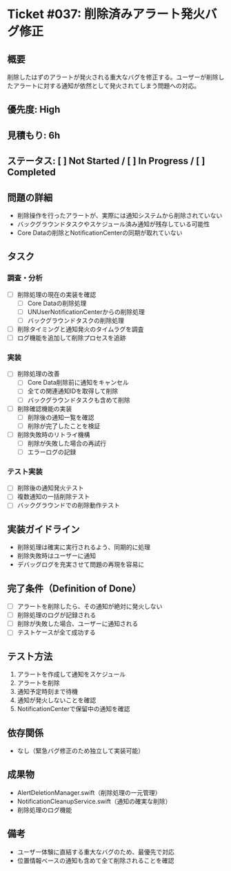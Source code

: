 # Ticket #037: 削除済みアラート発火バグ修正

## 概要
削除したはずのアラートが発火される重大なバグを修正する。ユーザーが削除したアラートに対する通知が依然として発火されてしまう問題への対応。

## 優先度: High
## 見積もり: 6h
## ステータス: [ ] Not Started / [ ] In Progress / [ ] Completed

## 問題の詳細
- 削除操作を行ったアラートが、実際には通知システムから削除されていない
- バックグラウンドタスクやスケジュール済み通知が残存している可能性
- Core Dataの削除とNotificationCenterの同期が取れていない

## タスク
### 調査・分析
- [ ] 削除処理の現在の実装を確認
  - [ ] Core Dataの削除処理
  - [ ] UNUserNotificationCenterからの削除処理
  - [ ] バックグラウンドタスクの削除処理
- [ ] 削除タイミングと通知発火のタイムラグを調査
- [ ] ログ機能を追加して削除プロセスを追跡

### 実装
- [ ] 削除処理の改善
  - [ ] Core Data削除前に通知をキャンセル
  - [ ] 全ての関連通知IDを取得して削除
  - [ ] バックグラウンドタスクも含めて削除
- [ ] 削除確認機能の実装
  - [ ] 削除後の通知一覧を確認
  - [ ] 削除が完了したことを検証
- [ ] 削除失敗時のリトライ機構
  - [ ] 削除が失敗した場合の再試行
  - [ ] エラーログの記録

### テスト実装
- [ ] 削除後の通知発火テスト
- [ ] 複数通知の一括削除テスト
- [ ] バックグラウンドでの削除動作テスト

## 実装ガイドライン
- 削除処理は確実に実行されるよう、同期的に処理
- 削除失敗時はユーザーに通知
- デバッグログを充実させて問題の再現を容易に

## 完了条件（Definition of Done）
- [ ] アラートを削除したら、その通知が絶対に発火しない
- [ ] 削除処理のログが記録される
- [ ] 削除が失敗した場合、ユーザーに通知される
- [ ] テストケースが全て成功する

## テスト方法
1. アラートを作成して通知をスケジュール
2. アラートを削除
3. 通知予定時刻まで待機
4. 通知が発火しないことを確認
5. NotificationCenterで保留中の通知を確認

## 依存関係
- なし（緊急バグ修正のため独立して実装可能）

## 成果物
- AlertDeletionManager.swift（削除処理の一元管理）
- NotificationCleanupService.swift（通知の確実な削除）
- 削除処理のログ機能

## 備考
- ユーザー体験に直結する重大なバグのため、最優先で対応
- 位置情報ベースの通知も含めて全て削除されることを確認
